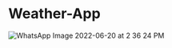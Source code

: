 # Weather-App

![WhatsApp Image 2022-06-20 at 2 36 24 PM](https://user-images.githubusercontent.com/96099806/174566938-76b1cca1-b7d4-46ea-9ce5-26503bb29154.jpeg)
